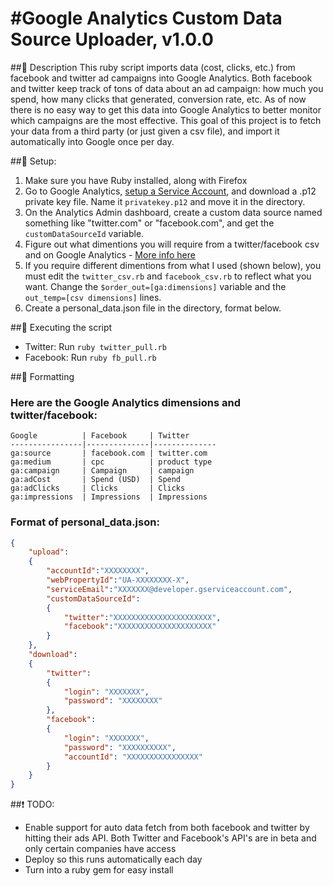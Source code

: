#Google Analytics Custom Data Source Uploader, v1.0.0
==================================

##:newspaper: Description
This ruby script imports data (cost, clicks, etc.) from facebook and twitter ad campaigns into Google Analytics. Both facebook and twitter keep track of tons of data about an ad campaign: how much you spend, how many clicks that generated, conversion rate, etc. As of now there is no easy way to get this data into Google Analytics to better monitor which campaigns are the most effective. This goal of this project is to fetch your data from a third party (or just given a csv file), and import it automatically into Google once per day.

##:notebook: Setup:
1. Make sure you have Ruby installed, along with Firefox
2. Go to Google Analytics, [setup a Service Account](https://developers.google.com/console/help/#service_accounts), and download a .p12 private key file. Name it `privatekey.p12` and move it in the directory.
3. On the Analytics Admin dashboard, create a custom data source named something like "twitter.com" or "facebook.com", and get the `customDataSourceId` variable.
4. Figure out what dimentions you will require from a twitter/facebook csv and on Google Analytics - [More info here](https://developers.google.com/analytics/devguides/platform/cost-data-import#dims_mets)
5. If you require different dimentions from what I used (shown below), you must edit the `twitter_csv.rb` and `facebook_csv.rb` to reflect what you want. Change the `$order_out=[ga:dimensions]` variable and the `out_temp=[csv dimensions]` lines.
6. Create a personal_data.json file in the directory, format below.


##:mega: Executing the script
* Twitter: Run `ruby twitter_pull.rb`
* Facebook: Run `ruby fb_pull.rb`


##:blue_book: Formatting
### Here are the Google Analytics dimensions and twitter/facebook:

	Google 			| Facebook 	   | Twitter
	----------------|--------------|--------------
	ga:source 		| facebook.com | twitter.com
	ga:medium 		| cpc 		   | product type
	ga:campaign 	| Campaign 	   | campaign
	ga:adCost 		| Spend (USD)  | Spend
	ga:adClicks 	| Clicks 	   | Clicks
	ga:impressions  | Impressions  | Impressions

### Format of personal_data.json: 
```json
{
	"upload":
	{
		"accountId":"XXXXXXXX",
		"webPropertyId":"UA-XXXXXXXX-X",
		"serviceEmail":"XXXXXXX@developer.gserviceaccount.com",
		"customDataSourceId":
		{
			"twitter":"XXXXXXXXXXXXXXXXXXXXXX",
			"facebook":"XXXXXXXXXXXXXXXXXXXXX"
		}
	},
	"download":
	{
		"twitter":
		{
			"login": "XXXXXXX",
			"password": "XXXXXXXX"
		},
		"facebook":
		{
			"login": "XXXXXXX",
			"password": "XXXXXXXXXX",
			"accountId": "XXXXXXXXXXXXXXXX"
		}
	}
}
```

##:exclamation: TODO:

* Enable support for auto data fetch from both facebook and twitter by hitting their ads API. 
	Both Twitter and Facebook's API's are in beta and only certain companies have access
* Deploy so this runs automatically each day
* Turn into a ruby gem for easy install

